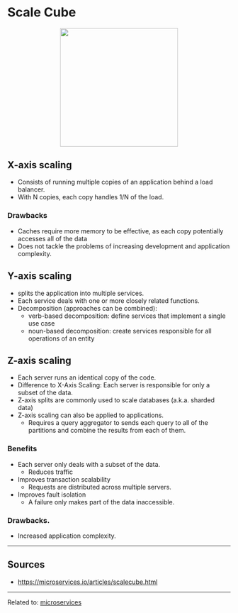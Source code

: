 # Scale Cube

<div align="center">
	<img src="https://miro.medium.com/max/732/1*0DpDxw5yaA6eFqiIk2gFkw.png" style="height: 200pt;">
</div>

## X-axis scaling
* Consists of running multiple copies of an application behind a load balancer. 
* With N copies, each copy handles 1/N of the load.

### Drawbacks 
* Caches require more memory to be effective, as each copy potentially accesses all of the data
* Does not tackle the problems of increasing development and application complexity.


## Y-axis scaling
* splits the application into multiple services. 
* Each service deals with one or more closely related functions. 
* Decomposition (approaches can be combined):
	* verb-based decomposition: define services that implement a single use case
	* noun-based decomposition: create services responsible for all operations of an entity


## Z-axis scaling
* Each server runs an identical copy of the code. 
* Difference to X-Axis Scaling: Each server is responsible for only a subset of the data.
* Z-axis splits are commonly used to scale databases (a.k.a. sharded data)
* Z-axis scaling can also be applied to applications.
	* Requires a query aggregator to sends each query to all of the partitions and combine the results from each of them.

### Benefits
- Each server only deals with a subset of the data.
	- Reduces traffic
- Improves transaction scalability
	- Requests are distributed across multiple servers.
- Improves fault isolation
	- A failure only makes part of the data inaccessible.

### Drawbacks.
- Increased application complexity.

<hr>

## Sources
* https://microservices.io/articles/scalecube.html


<hr>

Related to: [microservices](microservices)